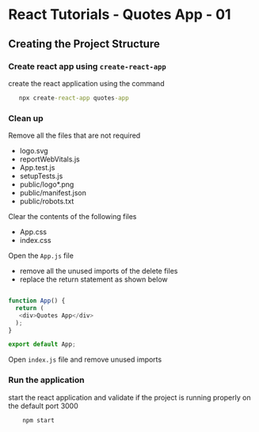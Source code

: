 # React Tutorials - Quotes App - 01

## Creating the Project Structure

### Create react app using `create-react-app`
 
 create the react application using the command
 
 ``` cmd
    npx create-react-app quotes-app
 ```


 ### Clean up

Remove all the files that are not required 
- logo.svg
- reportWebVitals.js
- App.test.js
- setupTests.js
- public/logo*.png
- public/manifest.json
- public/robots.txt

Clear the contents of the following files
- App.css
- index.css

Open the `App.js` file 
- remove all the unused imports of the delete files
- replace the return statement as shown below


``` javascript

function App() {
  return (
   <div>Quotes App</div>
  );
}

export default App;
```

Open `index.js` file and remove unused imports


### Run the application 

start the react application and validate if the project is running properly on the default port 3000

``` cmd
    npm start
```

